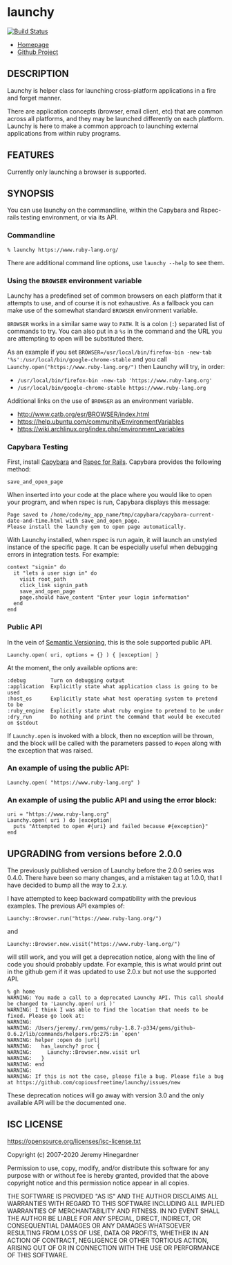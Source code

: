 # launchy

[![Build Status](https://copiousfreetime.semaphoreci.com/badges/launchy/branches/main.svg)](https://copiousfreetime.semaphoreci.com/projects/launchy)


* [Homepage](https://github.com/copiousfreetime/launchy)
* [Github Project](https://github.com/copiousfreetime/launchy)

## DESCRIPTION

Launchy is helper class for launching cross-platform applications in a fire and
forget manner.

There are application concepts (browser, email client, etc) that are common
across all platforms, and they may be launched differently on each platform.
Launchy is here to make a common approach to launching external applications from
within ruby programs.

## FEATURES

Currently only launching a browser is supported.

## SYNOPSIS

You can use launchy on the commandline, within the Capybara and Rspec-rails
testing environment, or via its API.

### Commandline

    % launchy https://www.ruby-lang.org/

There are additional command line options, use `launchy --help` to see them.

### Using the `BROWSER` environment variable

Launchy has a predefined set of common browsers on each platform that it
attempts to use, and of course it is not exhaustive. As a fallback you can make
use of the somewhat standard `BROWSER` environment variable.

`BROWSER` works in a similar same way to `PATH`. It is a colon (`:`) separated
list of commands to try. You can also put in a `%s` in the command and the URL
you are attempting to open will be substituted there.

As an example if you set `BROWSER=/usr/local/bin/firefox-bin -new-tab
'%s':/usr/local/bin/google-chrome-stable` and you call
`Launchy.open("https://www.ruby-lang.org/")` then Launchy will try, in order:

* `/usr/local/bin/firefox-bin -new-tab 'https://www.ruby-lang.org'`
* `/usr/local/bin/google-chrome-stable https://www.ruby-lang.org`

Additional links on the use of `BROWSER` as an environment variable.

* http://www.catb.org/esr/BROWSER/index.html
* https://help.ubuntu.com/community/EnvironmentVariables
* https://wiki.archlinux.org/index.php/environment_variables

### Capybara Testing

First, install [Capybara](https://github.com/jnicklas/capybara) and [Rspec for
Rails](https://github.com/rspec/rspec-rails). Capybara provides the following
method:

    save_and_open_page

When inserted into your code at the place where you would like to open your
program, and when rspec is run, Capybara displays this message:

    Page saved to /home/code/my_app_name/tmp/capybara/capybara-current-date-and-time.html with save_and_open_page.
    Please install the launchy gem to open page automatically.

With Launchy installed, when rspec is run again, it will launch an unstyled
instance of the specific page. It can be especially useful when debugging errors
in integration tests. For example:

    context "signin" do
      it "lets a user sign in" do
        visit root_path
        click_link signin_path
        save_and_open_page
        page.should have_content "Enter your login information"
      end
    end

### Public API

In the vein of [Semantic Versioning](https://semver.org), this is the sole
supported public API.

    Launchy.open( uri, options = {} ) { |exception| }

At the moment, the only available options are:

    :debug        Turn on debugging output
    :application  Explicitly state what application class is going to be used
    :host_os      Explicitly state what host operating system to pretend to be
    :ruby_engine  Explicitly state what ruby engine to pretend to be under
    :dry_run      Do nothing and print the command that would be executed on $stdout

If `Launchy.open` is invoked with a block, then no exception will be thrown, and
the block will be called with the parameters passed to `#open` along with the
exception that was raised.

### An example of using the public API:

    Launchy.open( "https://www.ruby-lang.org" )

### An example of using the public API and using the error block:

    uri = "https://www.ruby-lang.org"
    Launchy.open( uri ) do |exception|
      puts "Attempted to open #{uri} and failed because #{exception}"
    end

## UPGRADING from versions before 2.0.0

The previously published version of Launchy before the 2.0.0 series was 0.4.0.
There have been so many changes, and a mistaken tag at 1.0.0, that I have
decided to bump all the way to 2.x.y.

I have attempted to keep backward compatibility with the previous examples. The
previous API examples of:

    Launchy::Browser.run("https://www.ruby-lang.org/")

and

    Launchy::Browser.new.visit("https://www.ruby-lang.org/")

will still work, and you will get a deprecation notice, along with the line
of code you should probably update. For example, this is what would print out
in the github gem if it was updated to use 2.0.x but not use the supported API.

    % gh home
    WARNING: You made a call to a deprecated Launchy API. This call should be changed to 'Launchy.open( uri )'
    WARNING: I think I was able to find the location that needs to be fixed. Please go look at:
    WARNING:
    WARNING: /Users/jeremy/.rvm/gems/ruby-1.8.7-p334/gems/github-0.6.2/lib/commands/helpers.rb:275:in `open'
    WARNING: helper :open do |url|
    WARNING:   has_launchy? proc {
    WARNING:     Launchy::Browser.new.visit url
    WARNING:   }
    WARNING: end
    WARNING:
    WARNING: If this is not the case, please file a bug. Please file a bug at https://github.com/copiousfreetime/launchy/issues/new

These deprecation notices will go away with version 3.0 and the only available
API will be the documented one.

## ISC LICENSE

https://opensource.org/licenses/isc-license.txt

Copyright (c) 2007-2020 Jeremy Hinegardner

Permission to use, copy, modify, and/or distribute this software for any
purpose with or without fee is hereby granted, provided that the above
copyright notice
and this permission notice appear in all copies.

THE SOFTWARE IS PROVIDED "AS IS" AND THE AUTHOR DISCLAIMS ALL WARRANTIES
WITH REGARD TO THIS SOFTWARE INCLUDING ALL IMPLIED WARRANTIES OF
MERCHANTABILITY AND FITNESS. IN NO EVENT SHALL THE AUTHOR BE LIABLE FOR
ANY SPECIAL, DIRECT, INDIRECT, OR CONSEQUENTIAL DAMAGES OR ANY DAMAGES
WHATSOEVER RESULTING FROM LOSS OF USE, DATA OR PROFITS, WHETHER IN AN
ACTION OF CONTRACT, NEGLIGENCE OR OTHER TORTIOUS ACTION, ARISING OUT OF
OR IN CONNECTION WITH THE USE OR PERFORMANCE OF THIS SOFTWARE.

